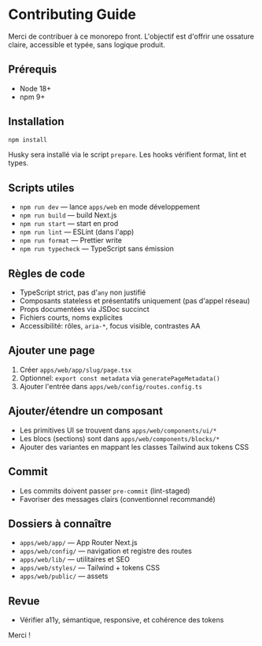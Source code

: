 # Contributing Guide

Merci de contribuer à ce monorepo front. L'objectif est d'offrir une ossature claire, accessible et typée, sans logique produit.

## Prérequis
- Node 18+
- npm 9+

## Installation
```bash
npm install
```
Husky sera installé via le script `prepare`. Les hooks vérifient format, lint et types.

## Scripts utiles
- `npm run dev` — lance `apps/web` en mode développement
- `npm run build` — build Next.js
- `npm run start` — start en prod
- `npm run lint` — ESLint (dans l'app)
- `npm run format` — Prettier write
- `npm run typecheck` — TypeScript sans émission

## Règles de code
- TypeScript strict, pas d'`any` non justifié
- Composants stateless et présentatifs uniquement (pas d'appel réseau)
- Props documentées via JSDoc succinct
- Fichiers courts, noms explicites
- Accessibilité: rôles, `aria-*`, focus visible, contrastes AA

## Ajouter une page
1. Créer `apps/web/app/slug/page.tsx`
2. Optionnel: `export const metadata` via `generatePageMetadata()`
3. Ajouter l'entrée dans `apps/web/config/routes.config.ts`

## Ajouter/étendre un composant
- Les primitives UI se trouvent dans `apps/web/components/ui/*`
- Les blocs (sections) sont dans `apps/web/components/blocks/*`
- Ajouter des variantes en mappant les classes Tailwind aux tokens CSS

## Commit
- Les commits doivent passer `pre-commit` (lint-staged)
- Favoriser des messages clairs (conventionnel recommandé)

## Dossiers à connaître
- `apps/web/app/` — App Router Next.js
- `apps/web/config/` — navigation et registre des routes
- `apps/web/lib/` — utilitaires et SEO
- `apps/web/styles/` — Tailwind + tokens CSS
- `apps/web/public/` — assets

## Revue
- Vérifier a11y, sémantique, responsive, et cohérence des tokens

Merci !
